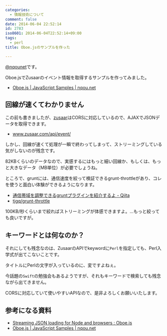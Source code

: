 ```yaml
---
categories:
  - 情報技術について
comment: false
date: 2014-06-04 22:52:14
id: 2783
iso8601: 2014-06-04T22:52:14+09:00
tags:
  - perl
title: Oboe.jsのサンプルを作った

---
```


<p><a href="https://twitter.com/nqounet">@nqounet</a>です。</p>

<p>Oboe.jsでZusaarのイベント情報を取得するサンプルを作ってみました。</p>

<ul>
<li><a href="http://nqou.net/samples/oboe.html">Oboe.js | JavaScript Samples | nqou.net</a></li>
</ul>



<h2>回線が速くてわかりません</h2>

<p>この前も書きましたが、<a href="http://www.zusaar.com/">zusaar</a>はCORSに対応しているので、AJAXでJSONデータを取得できます。</p>

<ul>
<li><a href="http://www.zusaar.com/api/event/">www.zusaar.com/api/event/</a></li>
</ul>

<p>しかし、回線が速くて処理が一瞬で終わってしまって、ストリーミングしている気がしないのが残念です。</p>

<p>82KBくらいのデータなので、実感するにはもっと細い回線か、もしくは、もっと大きなデータ（MB単位）が必要でしょうね。</p>

<p>ところで、gruntには、通信速度を絞って検証できるgrunt-throttleがあり、コレを使うと面白い体験ができるようになります。</p>

<ul>
<li><a href="http://qiita.com/nakajmg/items/634b3658976ccbd9b2e8">通信帯域を調整できるgruntプラグインを紹介するよ - Qiita</a></li>
<li><a href="https://github.com/tjgq/grunt-throttle">tjgq/grunt-throttle</a></li>
</ul>

<p>100KB/秒くらいまで絞ればストリーミングが体感できますよ。…もっと絞っても良いですが。</p>

<h2>キーワードとは何なのか？</h2>

<p>それにしても残念なのは、ZusaarのAPIでkeywordに<code>Perl</code>を指定しても、Perl入学式が出てこないことです。</p>

<p>タイトルにPerlの文字が入っているのに、変ですよねぇ。</p>

<p>今話題の<code>Swift</code>の勉強会もあるようですが、それもキーワードで検索しても残念ながら出てきません。</p>

<p>CORSに対応していて使いやすいAPIなので、是非よろしくお願いいたします。</p>

<h2>参考になる資料</h2>

<ul>
<li><a href="http://oboejs.com/">Streaming JSON loading for Node and browsers : Oboe.js</a></li>
<li><a href="http://nqou.net/samples/oboe.html">Oboe.js | JavaScript Samples | nqou.net</a></li>
</ul>
    	